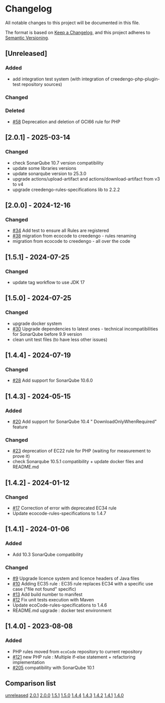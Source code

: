 # Changelog

All notable changes to this project will be documented in this file.

The format is based on [Keep a Changelog](https://keepachangelog.com/en/1.0.0/),
and this project adheres to [Semantic Versioning](https://semver.org/spec/v2.0.0.html).

## [Unreleased]

### Added

- add integration test system (with integration of creedengo-php-plugin-test repository sources)

### Changed

### Deleted

- [#58](https://github.com/green-code-initiative/creedengo-php/issues/58) Deprecation and deletion of GCI66 rule for PHP

## [2.0.1] - 2025-03-14

### Changed

- check SonarQube 10.7 version compatibility
- update some libraries versions
- update sonarqube version to 25.3.0
- upgrade actions/upload-artifact and actions/download-artifact from v3 to v4
- upgrade creedengo-rules-specifications lib to 2.2.2

## [2.0.0] - 2024-12-16

### Changed

- [#34](https://github.com/green-code-initiative/creedengo-php/issues/34) Add test to ensure all Rules are registered
- [#38](https://github.com/green-code-initiative/creedengo-php/pull/38) migration from ecocode to creedengo - rules renaming
- migration from ecocode to creedengo - all over the code

## [1.5.1] - 2024-07-25

### Changed

- update tag workflow to use JDK 17

## [1.5.0] - 2024-07-25

### Changed

- upgrade docker system
- [#30](https://github.com/green-code-initiative/creedengo-php/issues/30) Upgrade dependencies to latest ones - technical
  incompatibilities for SonarQube before 9.9 version
- clean unit test files (to have less other issues)

## [1.4.4] - 2024-07-19

### Changed

- [#28](https://github.com/green-code-initiative/creedengo-php/issues/28) Add support for SonarQube 10.6.0

## [1.4.3] - 2024-05-15

### Added

- [#20](https://github.com/green-code-initiative/creedengo-php/issues/20) Add support for SonarQube 10.4 "
  DownloadOnlyWhenRequired" feature

### Changed

- [#23](https://github.com/green-code-initiative/creedengo-php/issues/23) deprecation of EC22 rule for PHP (waiting for
  measurement to prove it)
- check Sonarqube 10.5.1 compatibility + update docker files and README.md

## [1.4.2] - 2024-01-12

### Changed

- [#17](https://github.com/green-code-initiative/creedengo-php/issues/17) Correction of error with deprecated EC34 rule
- Update ecocode-rules-specifications to 1.4.7

## [1.4.1] - 2024-01-06

### Added

- Add 10.3 SonarQube compatibility

### Changed

- [#9](https://github.com/green-code-initiative/creedengo-php/pull/9) Upgrade licence system and licence headers of Java
  files
- [#10](https://github.com/green-code-initiative/creedengo-php/pull/10) Adding EC35 rule : EC35 rule replaces EC34 with a
  specific use case ("file not found" specific)
- [#13](https://github.com/green-code-initiative/creedengo-php/issues/13) Add build number to manifest
- [#12](https://github.com/green-code-initiative/creedengo-php/issues/12) Fix unit tests execution with Maven
- Update ecoCode-rules-specifications to 1.4.6
- README.md upgrade : docker test environment

## [1.4.0] - 2023-08-08

### Added

- PHP rules moved from `ecoCode` repository to current repository
- [#121](https://github.com/green-code-initiative/creedengo-rules-specifications/issues/121) new PHP rule : Multiple if-else statement +
  refactoring implementation
- [#205](https://github.com/green-code-initiative/creedengo-rules-specifications/issues/205) compatibility with SonarQube 10.1

## Comparison list

[unreleased](https://github.com/green-code-initiative/creedengo-php/compare/2.0.1...HEAD)
[2.0.1](https://github.com/green-code-initiative/creedengo-php/compare/2.0.0...2.0.1)
[2.0.0](https://github.com/green-code-initiative/creedengo-php/compare/1.5.1...2.0.0)
[1.5.1](https://github.com/green-code-initiative/creedengo-php/compare/1.5.0...1.5.1)
[1.5.0](https://github.com/green-code-initiative/creedengo-php/compare/1.4.4...1.5.0)
[1.4.4](https://github.com/green-code-initiative/creedengo-php/compare/1.4.3...1.4.4)
[1.4.3](https://github.com/green-code-initiative/creedengo-php/compare/1.4.2...1.4.3)
[1.4.2](https://github.com/green-code-initiative/creedengo-php/compare/1.4.1...1.4.2)
[1.4.1](https://github.com/green-code-initiative/creedengo-php/compare/1.4.0...1.4.1)
[1.4.0](https://github.com/green-code-initiative/creedengo-php/releases/tag/1.4.0)

